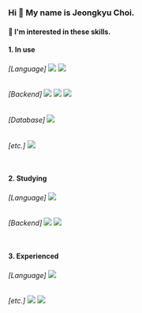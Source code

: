 ### Hi 👋 My name is Jeongkyu Choi.

#### 🌱 I'm interested in these skills.</br>
#### 1. In use</br> 
###### [Language] <img src="https://img.shields.io/badge/Javascript-yellow?style=plastic&logo=Javascript&logoColor=white"/> <img src="https://img.shields.io/badge/Python-3776AB?style=plastic&logo=Python&logoColor=white"/></br>
###### [Backend] <img src="https://img.shields.io/badge/Node.js-339933?style=plastic&logo=Node.js&logoColor=white"/> <img src="https://img.shields.io/badge/Express.js-000000?style=plastic&logo=Express&logoColor=white"/> <img src="https://img.shields.io/badge/Docker-2496ED?style=plastic&logo=Docker&logoColor=white"/></br> 
###### [Database] <img src="https://img.shields.io/badge/MySQL-4479A1?style=plastic&logo=MySQL&logoColor=white"/></br>
###### [etc.]  <img src="https://img.shields.io/badge/ESP32-E7352C?style=plastic&logo=espressif&logoColor=white"/></br></br> 

#### 2. Studying</br>
###### [Language] <img src="https://img.shields.io/badge/TypeScript-3178C6?style=plastic&logo=TypeScript&logoColor=white"/></br> 
###### [Backend] <img src="https://img.shields.io/badge/Nest.js-E0234E?style=plastic&logo=NestJs&logoColor=white"/> <img src="https://img.shields.io/badge/NGINX-009639?style=plastic&logo=NGINX&logoColor=white"/></br></br>  

#### 3. Experienced</br>
###### [Language] <img src="https://img.shields.io/badge/PHP-777BB4?style=plastic&logo=PHP&logoColor=white"/></br>
###### [etc.] <img src="https://img.shields.io/badge/RaspberryPi-A22846?style=plastic&logo=RaspberryPi&logoColor=white"/> <img src="https://img.shields.io/badge/Arduino-00979D?style=plastic&logo=Arduino&logoColor=white"/>






<!--![ClairKyu's GitHub stats](https://github-readme-stats.vercel.app/api?username=ClairKyu&show_icons=true&theme=dark)-->

<!-- ![hyp3rflow's solved.ac stats](https://github-readme-solvedac.hyp3rflow.vercel.app/api/?handle=ClairKyu)-->
